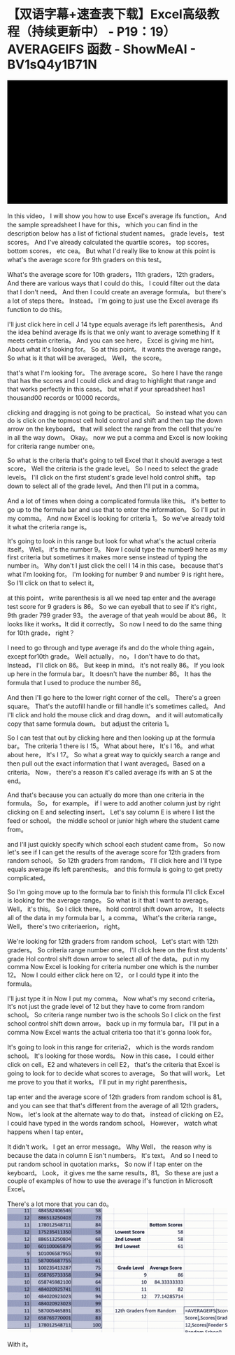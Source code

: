 # 【双语字幕+速查表下载】Excel高级教程（持续更新中） - P19：19）AVERAGEIFS 函数 - ShowMeAI - BV1sQ4y1B71N

![](img/5574c9b04060e35eda31b961963153e1_0.png)

In this video， I will show you how to use Excel's average ifs function。 And the sample spreadsheet I have for this， which you can find in the description below has a list of fictional student names。 grade levels， test scores。 And I've already calculated the quartile scores， top scores。 bottom scores， etc cea。 But what I'd really like to know at this point is what's the average score for 9th graders on this test。

 What's the average score for 10th graders，11th graders，12th graders。 And there are various ways that I could do this。 I could filter out the data that I don't need。 And then I could create an average formula。 but there's a lot of steps there。 Instead。 I'm going to just use the Excel average ifs function to do this。

 I'll just click here in cell J 14 type equals average ifs left parenthesis。 And the idea behind average ifs is that we only want to average something If it meets certain criteria。 And you can see here， Excel is giving me hint。About what it's looking for。 So at this point。 it wants the average range。 So what is it that will be averaged。 Well， the score。

 that's what I'm looking for。 The average score。 So here I have the range that has the scores and I could click and drag to highlight that range and that works perfectly in this case。 but what if your spreadsheet has1 thousand00 records or 10000 records。

 clicking and dragging is not going to be practical。 So instead what you can do is click on the topmost cell hold control and shift and then tap the down arrow on the keyboard。 that will select the range from the cell that you're in all the way down。 Okay。 now we put a comma and Excel is now looking for criteria range number one。

 So what is the criteria that's going to tell Excel that it should average a test score。 Well the criteria is the grade level。 So I need to select the grade levels。 I'll click on the first student's grade level hold control shift。 tap down to select all of the grade level。And then I'll put in a comma。

 And a lot of times when doing a complicated formula like this。 it's better to go up to the formula bar and use that to enter the information。 So I'll put in my comma。 And now Excel is looking for criteria 1。 So we've already told it what the criteria range is。

 It's going to look in this range but look for what what's the actual criteria itself。 Well。 it's the number 9。 Now I could type the number9 here as my first criteria but sometimes it makes more sense instead of typing the number in。 Why don't I just click the cell I 14 in this case。 because that's what I'm looking for。 I'm looking for number 9 and number 9 is right here。 So I'll click on that to select it。

 at this point， write parenthesis is all we need tap enter and the average test score for 9 graders is 86。 So we can eyeball that to see if it's right，9th grader 799 grader 93。 the average of that yeah would be about 86。 It looks like it works。It did it correctly。 So now I need to do the same thing for 10th grade， right？

 I need to go through and type average ifs and do the whole thing again， except  for10th grade。 Well actually， no， I don't have to do that。 Instead， I'll click on 86。 But keep in mind。 it's not really 86。 If you look up here in the formula bar。 It doesn't have the number 86。 It has the formula that I used to produce the number 86。

 And then I'll go here to the lower right corner of the cell。 There's a green square。 That's the autofill handle or fill handle it's sometimes called。 And I'll click and hold the mouse click and drag down。 and it will automatically copy that same formula down。 but adjust the criteria 1。

 So I can test that out by clicking here and then looking up at the formula bar。 The criteria 1 there is I 15。 What about here， It's I 16。 and what about here， It's I 17。 So what a great way to quickly search a range and then pull out the exact information that I want averaged。Based on a criteria。 Now， there's a reason it's called average ifs with an S at the end。

 And that's because you can actually do more than one criteria in the formula。 So， for example。 if I were to add another column just by right clicking on E and selecting insert。 Let's say column E is where I list the feed or school。 the middle school or junior high where the student came from。

 and I'll just quickly specify which school each student came from。 So now let's see if I can get the results of the average score for 12th graders from random school。 So 12th graders from random。 I'll click here and I'll type equals average ifs left parenthesis。 and this formula is going to get pretty complicated。

 So I'm going move up to the formula bar to finish this formula I'll click Excel is looking for the average range。 So what is it that I want to average。 Well， it's this。 So I click there。 hold control shift down arrow。 It selects all of the data in my formula bar I。a comma。 What's the criteria range。 Well， there's two criteriaerion， right。

 We're looking for 12th graders from random school。 Let's start with 12th graders。 So criteria range number one。 I'll click here on the first students' grade Hol control shift down arrow to select all of the data。 put in my comma Now Excel is looking for criteria number one which is the number 12。 Now I could either click here on 12， or I could type it into the formula。

 I'll just type it in Now I put my comma。 Now what's my second criteria。 It's not just the grade level of 12 but they have to come from random school。 So criteria range number two is the schools So I click on the first school control shift down arrow。 back up in my formula bar。 I'll put in a comma Now Excel wants the actual criteria too that it's gonna look for。

 It's going to look in this range for criteria2， which is the words random school。 It's looking for those words。 Now in this case， I could either click on cell。E2 and whatevers in cell E2， that's the criteria that Excel is going to look for to decide what scores to average。 So that will work。 Let me prove to you that it works。 I'll put in my right parenthesis。

 tap enter and the average score of 12th graders from random school is 81。 and you can see that that's different from the average of all 12th graders。 Now。 let's look at the alternate way to do that。 instead of clicking on E2。 I could have typed in the words random school。 However， watch what happens when I tap enter。

 It didn't work。 I get an error message。 Why Well， the reason why is because the data in column E isn't numbers。 It's text。 And so I need to put random school in quotation marks。 So now if I tap enter on the keyboard。 Look， it gives me the same results，81。 So these are just a couple of examples of how to use the average if's function in Microsoft Excel。

 There's a lot more that you can do。![](img/5574c9b04060e35eda31b961963153e1_2.png)

With it。
